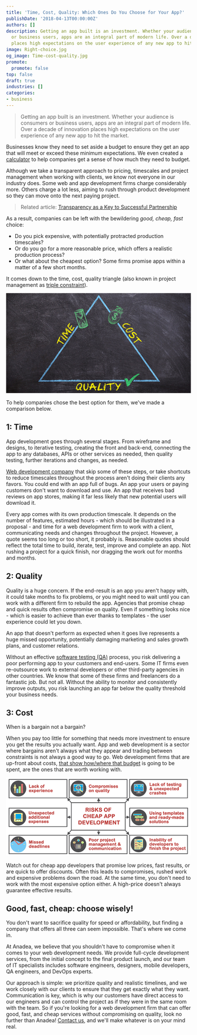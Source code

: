 ```yaml
---
title: 'Time, Cost, Quality: Which Ones Do You Choose for Your App?'
publishDate: '2018-04-13T00:00:00Z'
authors: []
description: Getting an app built is an investment. Whether your audience is consumers
  or business users, apps are an integral part of modern life. Over a decade of innovation
  places high expectations on the user experience of any new app to hit the market.
image: Right-choice.jpg
og_image: Time-cost-quality.jpg
promote:
  promote: false
top: false
draft: true
industries: []
categories:
- business
---
```

> Getting an app built is an investment. Whether your audience is consumers or business users, apps are an integral part of modern life. Over a decade of innovation places high expectations on the user experience of any new app to hit the market.

Businesses know they need to set aside a budget to ensure they get an app that will meet or exceed these minimum expectations. We even created a [calculator](https://anadea.info/tools/estimate) to help companies get a sense of how much they need to budget.

Although we take a transparent approach to pricing, timescales and project management when working with clients, we know not everyone in our industry does. Some web and app development firms charge considerably more. Others charge a lot less, aiming to rush through product development so they can move onto the next paying project.

> Related article: [Transparency as a Key to Successful Partnership](https://anadea.info/blog/transparency-as-a-clue-to-successful-partnership)

As a result, companies can be left with the bewildering _good, cheap, fast_ choice:

* Do you pick expensive, with potentially protracted production timescales?
* Or do you go for a more reasonable price, which offers a realistic production process?
* Or what about the cheapest option? Some firms promise apps within a matter of a few short months.

It comes down to the time, cost, quality triangle (also known in project management as <a href="https://en.wikipedia.org/wiki/Project_management_triangle" target="_blank">triple constraint</a>).

![Time, Quality, Cost Triangle](Time-cost-quality.jpg)

To help companies chose the best option for them, we've made a comparison below.

## 1: Time

App development goes through several stages. From wireframe and designs, to iterative testing, creating the front and back-end, connecting the app to any databases, APIs or other services as needed, then quality testing, further iterations and changes, as needed.

<a href="https://anadea.info/services/web-development">Web development company</a> that skip some of these steps, or take shortcuts to reduce timescales throughout the process aren't doing their clients any favors. You could end with an app full of bugs. An app your users or paying customers don't want to download and use. An app that receives bad reviews on app stores, making it far less likely that new potential users will download it.

Every app comes with its own production timescale. It depends on the number of features, estimated hours - which should be illustrated in a proposal - and time for a web development firm to work with a client, communicating needs and changes throughout the project. However, a quote seems too long or too short, it probably is. Reasonable quotes should reflect the total time to build, iterate, test, improve and complete an app. Not rushing a project for a quick finish, nor dragging the work out for months and months.

## 2: Quality

Quality is a huge concern. If the end-result is an app you aren't happy with, it could take months to fix problems, or you might need to wait until you can work with a different firm to rebuild the app. Agencies that promise cheap and quick results often compromise on quality. Even if something looks nice - which is easier to achieve than ever thanks to templates - the user experience could let you down.

An app that doesn't perform as expected when it goes live represents a huge missed opportunity, potentially damaging marketing and sales growth plans, and customer relations.

Without an effective [software testing (QA)](https://anadea.info/services/quality-assurance) process, you risk delivering a poor performing app to your customers and end-users. Some IT firms even re-outsource work to external developers or other third-party agencies in other countries. We know that some of these firms and freelancers do a fantastic job. But not all. Without the ability to monitor and consistently improve outputs, you risk launching an app far below the quality threshold your business needs.

## 3: Cost

When is a bargain not a bargain?

When you pay too little for something that needs more investment to ensure you get the results you actually want. App and web development is a sector where bargains aren't always what they appear and trading between constraints is not always a good way to go. Web development firms that are up-front about costs, [that show how/where that budget](https://anadea.info/free-project-estimate) is going to be spent, are the ones that are worth working with.

![Risks of cheap app development](Cheap-app-development-risks.jpg)

Watch out for cheap app developers that promise low prices, fast results, or are quick to offer discounts. Often this leads to compromises, rushed work and expensive problems down the road. At the same time, you don't need to work with the most expensive option either. A high-price doesn't always guarantee effective results.

## Good, fast, cheap: choose wisely!

You don't want to sacrifice quality for speed or affordability, but finding a company that offers all three can seem impossible. That's where we come in.

At Anadea, we believe that you shouldn't have to compromise when it comes to your web development needs. We provide full-cycle development services, from the initial concept to the final product launch, and our team of IT specialists includes software engineers, designers, mobile developers, QA engineers, and DevOps experts.

Our approach is simple: we prioritize quality and realistic timelines, and we work closely with our clients to ensure that they get exactly what they want. Communication is key, which is why our customers have direct access to our engineers and can control the project as if they were in the same room with the team. So if you're looking for a web development firm that can offer good, fast, and cheap services without compromising on quality, look no further than Anadea! [Contact us](https://anadea.info/contacts), and we'll make whatever is on your mind real.
